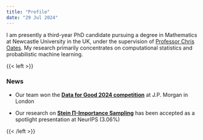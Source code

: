 ```yaml
---
title: "Profile"
date: "29 Jul 2024"
---
```


I am presently a third-year PhD candidate pursuing a degree in Mathematics at Newcastle University in the UK, under the supervision of [Professor Chris Oates](https://oates.work/). My research primarily concentrates on computational statistics and probabilistic machine learning.

{{< left >}}
### News

- Our team won the [**Data for Good 2024 competition**](https://www.linkedin.com/jobs/view/data-for-good-london-at-jpmorganchase-4003478806/) at J.P. Morgan in London

- Our research on [**Stein Π-Importance Sampling**](https://arxiv.org/abs/2305.10068) has been accepted as a spotlight presentation at NeurIPS (3.06%)

{{< /left >}}
